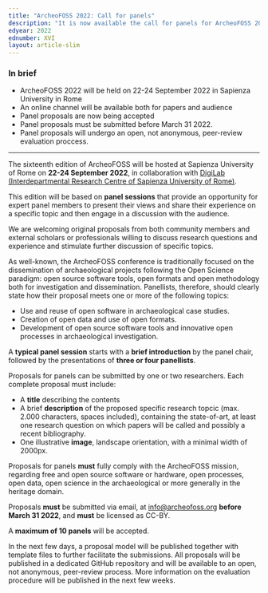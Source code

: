 ```yaml
---
title: "ArcheoFOSS 2022: Call for panels"
description: "It is now available the call for panels for ArcheoFOSS 2022: Open software, hardware, processes, data and formats in archaeological research"
edyear: 2022
ednumber: XVI
layout: article-slim
---
```


### In brief

- ArcheoFOSS 2022 will be held on 22-24 September 2022 in Sapienza University in Rome
- An online channel will be available both for papers and audience
- Panel proposals are now being accepted
- Panel proposals must be submitted before March 31 2022.
- Panel proposals will undergo an open, not anonymous, peer-review evaluation proccess.

---

The sixteenth edition of ArcheoFOSS will be hosted at Sapienza University of Rome on **22-24 September 2022**, in collaboration with [DigiLab (Interdepartmental Research Centre of Sapienza University of Rome)](http://digilab.uniroma1.it/).

This edition will be based on **panel sessions** that provide an opportunity for expert panel members to present their views and share their experience on a specific topic and then engage in a discussion with the audience.

We are welcoming original proposals from both community members and external scholars or professionals willing to discuss research questions and experience and stimulate further discussion of specific topics.

As well-known, the ArcheoFOSS conference is traditionally focused on the dissemination of archaeological projects following the Open Science paradigm:  open source software tools, open formats and open methodology both for investigation and dissemination. Panellists, therefore, should clearly state how their proposal meets one or more of the following topics:
- Use and reuse of open software in archaeological case studies.
- Creation of open data and use of open formats.
- Development of open source software tools and innovative open processes in archaeological investigation.

A **typical panel session** starts with a **brief introduction** by the panel chair, followed by the presentations of **three or four panellists**. 

Proposals for panels can be submitted by one or two researchers. Each complete proposal must include:
- A **title** describing the contents
- A brief **description** of the proposed specific research topcic (max. 2.000 characters, spaces included), containing the state-of-art, at least one research question on which papers will be called and possibly a recent bibliography.
- One illustrative **image**, landscape orientation, with a minimal width of 2000px.

Proposals for panels **must** fully comply with the ArcheoFOSS mission, regarding free and open source software or hardware, open processes, open data, open science in the archaeological or more generally in the heritage domain.

Proposals **must** be submitted via email, at [info@archeofoss.org](info@archeofoss.org) **before March 31 2022**, and **must** be licensed as CC-BY.

A **maximum of 10 panels** will be accepted. 

In the next few days, a proposal model will be published together with template files to further facilitate the submissions. All proposals will be published in a dedicated GitHub repository and will be available to an open, not anonymous, peer-review process. More information on the evaluation procedure will be published in the next few weeks.